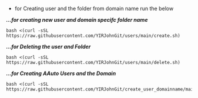 - for Creating user and the folder from domain name run the below

***...for creating new user and domain specifc folder name***
```
bash <(curl -sSL https://raw.githubusercontent.com/YIRJohnGit/users/main/create.sh)
```

***...for Deleting the user and Folder***
```
bash <(curl -sSL https://raw.githubusercontent.com/YIRJohnGit/users/main/delete.sh)
```

***...for Creating AAuto Users and the Domain***
```
bash <(curl -sSL https://raw.githubusercontent.com/YIRJohnGit/create_user_domainname/main/auto_user_name.sh)
```

